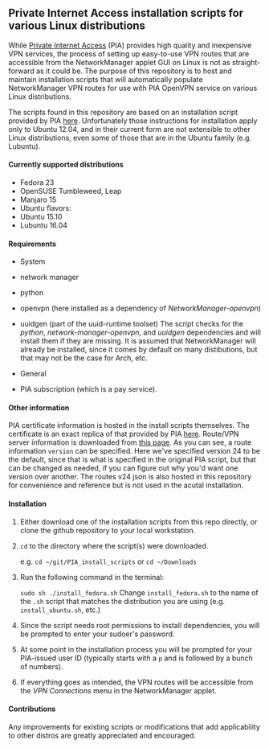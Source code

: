 ## Private Internet Access installation scripts for various Linux distributions

While [Private Internet Access](https://www.privateinternetaccess.com/) (PIA) provides high quality and inexpensive VPN services, the process of setting up easy-to-use VPN routes that are accessible from the NetworkManager applet GUI on Linux is not as straight-forward as it could be. The purpose of this repository is to host and maintain installation scripts that will automatically populate NetworkManager VPN routes for use with PIA OpenVPN service on various Linux distributions.

The scripts found in this repository are based on an installation script provided by PIA [here](https://www.privateinternetaccess.com/pages/client-support/ubuntu-openvpn). Unfortunately those instructions for installation apply only to Ubuntu 12.04, and in their current form are not extensible to other Linux distributions, even some of those that are in the Ubuntu family (e.g. Lubuntu).

#### Currently supported distributions
* Fedora 23
* OpenSUSE Tumbleweed, Leap
* Manjaro 15
* Ubuntu flavors:
 * Ubuntu 15.10
 * Lubuntu 16.04

#### Requirements
* System
 * network manager
 * python
 * openvpn (here installed as a dependency of _NetworkManager-openvpn_)
 * uuidgen (part of the uuid-runtime toolset)
The script checks for the *python*, *network-manager-openvpn*, and *uuidgen* dependencies and will install them if they are missing. It is assumed that NetworkManager will already be installed, since it comes by default on many distibutions, but that may not be the case for Arch, etc.

* General
 * PIA subscription (which is a pay service).

#### Other information
PIA certificate information is hosted in the install scripts themselves. The certificate is an exact replica of that provided by PIA [here](https://www.privateinternetaccess.com/installer/install_ubuntu.sh).
Route/VPN server information is downloaded from [this page](https://www.privateinternetaccess.com/vpninfo/servers?version=24). As you can see, a route information `version` can be specified. Here we've specified version 24 to be the default, since that is what is specified in the original PIA script, but that can be changed as needed, if you can figure out why you'd want one version over another. The routes v24 json is also hosted in this repository for convenience and reference but is not used in the acutal installation.

#### Installation
1. Either download one of the installation scripts from this repo directly, or clone the github repository to your local workstation.
2. `cd` to the directory where the script(s) were downloaded.   

   e.g. `cd ~/git/PIA_install_scripts` or `cd ~/Downloads`
   
3. Run the following command in the terminal:

   `sudo sh ./install_fedora.sh`
   Change `install_fedora.sh` to the name of the `.sh` script that matches the distribution you are using (e.g. `install_ubuntu.sh`, etc.) 
   
4. Since the script needs root permissions to install dependencies, you will be prompted to enter your sudoer's password. 
5. At some point in the installation process you will be prompted for your PIA-issued user ID (typically starts with a `p` and is followed by a bunch of numbers).
6. If everything goes as intended, the VPN routes will be accessible from the *VPN Connections* menu in the NetworkManager applet.

#### Contributions
Any improvements for existing scripts or modifications that add applicability to other distros are greatly appreciated and encouraged.
